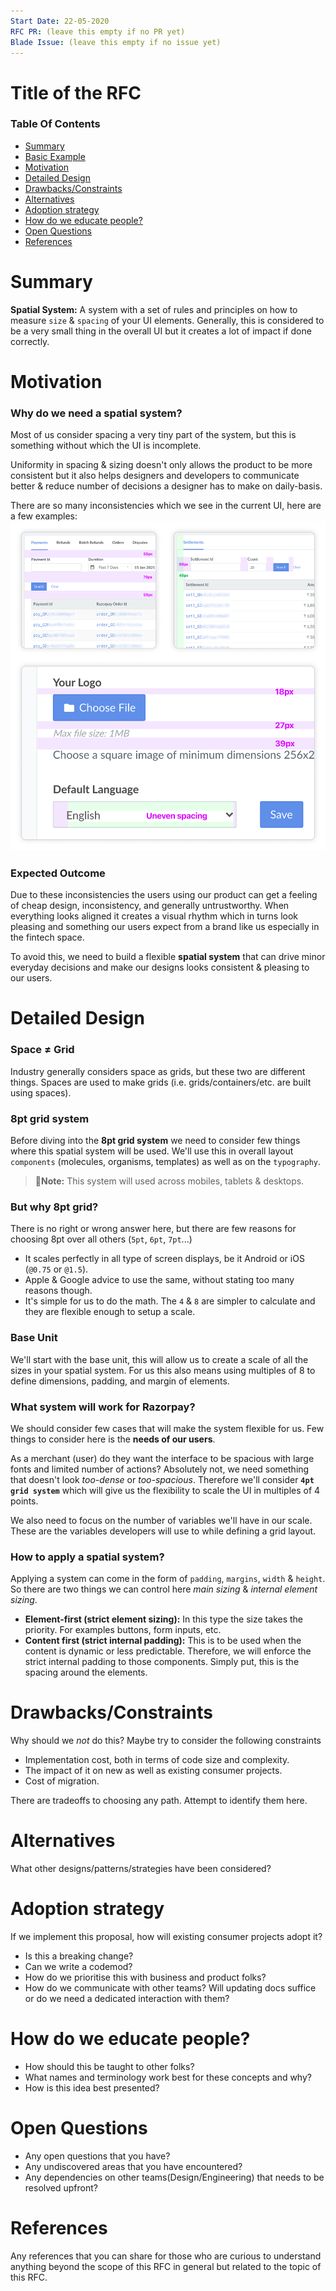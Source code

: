 ```yaml
---
Start Date: 22-05-2020
RFC PR: (leave this empty if no PR yet)
Blade Issue: (leave this empty if no issue yet)
---
```


# Title of the RFC <!-- omit in toc -->

### Table Of Contents <!-- omit in toc -->
- [Summary](#summary)
- [Basic Example](#basic-example)
- [Motivation](#motivation)
- [Detailed Design](#detailed-design)
- [Drawbacks/Constraints](#drawbacksconstraints)
- [Alternatives](#alternatives)
- [Adoption strategy](#adoption-strategy)
- [How do we educate people?](#how-do-we-educate-people)
- [Open Questions](#open-questions)
- [References](#references)

# Summary
**Spatial System:** A system with a set of rules and principles on how to measure `size` & `spacing` of your UI elements. Generally, this is considered to be a very small thing in the overall UI but it creates a lot of impact if done correctly.

# Motivation
### **Why do we need a spatial system?**
Most of us consider spacing a very tiny part of the system, but this is something without which the UI is incomplete.

Uniformity in spacing & sizing doesn't only allows the product to be more consistent but it also helps designers and developers to communicate better & reduce number of decisions a designer has to make on daily-basis.

There are so many inconsistencies which we see in the current UI, here are a few examples:
![Inconsistent Spacing & Alignment](./images/spatial/uneven-spacing.png)

### **Expected Outcome**
Due to these inconsistencies the users using our product can get a feeling of cheap design, inconsistency, and generally untrustworthy. When everything looks aligned it creates a visual rhythm which in turns look pleasing and something our users expect from a brand like us especially in the fintech space.

To avoid this, we need to build a flexible **spatial system** that can drive minor everyday decisions and make our designs looks consistent & pleasing to our users.

# Detailed Design
### **Space ≠ Grid**
Industry generally considers space as grids, but these two are different things. Spaces are used to make grids (i.e. grids/containers/etc. are built using spaces).

### **8pt grid system**
Before diving into the **8pt grid system** we need to consider few things where this spatial system will be used. We'll use this in overall layout `components` (molecules, organisms, templates) as well as on the `typography`.

>**📝Note:** This system will used across mobiles, tablets & desktops.

### **But why 8pt grid?**
There is no right or wrong answer here, but there are few reasons for choosing 8pt over all others (`5pt`, `6pt`, `7pt`...)
- It scales perfectly in all type of screen displays, be it Android or iOS (`@0.75` or `@1.5`).
- Apple & Google advice to use the same, without stating too many reasons though.
- It's simple for us to do the math. The `4` & `8` are simpler to calculate and they are flexible enough to setup a scale.

### **Base Unit**
We'll start with the base unit, this will allow us to create a scale of all the sizes in your spatial system. For us this also means using multiples of 8 to define dimensions, padding, and margin of elements.

### **What system will work for Razorpay?**
We should consider few cases that will make the system flexible for us. Few things to consider here is the **needs of our users**.

As a merchant (user) do they want the interface to be spacious with large fonts and limited number of actions? Absolutely not, we need something that doesn't look *too-dense* or *too-spacious*. Therefore we'll consider **`4pt grid system`** which will give us the flexibility to scale the UI in multiples of 4 points.

We also need to focus on the number of variables we'll have in our scale. These are the variables developers will use to while defining a grid layout.

### **How to apply a spatial system?**
Applying a system can come in the form of `padding`, `margins`, `width` & `height`. So there are two things we can control here *main sizing* & *internal element sizing*.

- **Element-first (strict element sizing):** In this type the size takes the priority. For examples buttons, form inputs, etc.
- **Content first (strict internal padding):** This is to be used when the content is dynamic or less predictable. Therefore, we will enforce the strict internal padding to those components. Simply put, this is the spacing around the elements.

# Drawbacks/Constraints
Why should we *not* do this? Maybe try to consider the following constraints
- Implementation cost, both in terms of code size and complexity.
- The impact of it on new as well as existing consumer projects.
- Cost of migration.

There are tradeoffs to choosing any path. Attempt to identify them here.

# Alternatives
What other designs/patterns/strategies have been considered?

# Adoption strategy
If we implement this proposal, how will existing consumer projects adopt it? 
- Is this a breaking change? 
- Can we write a codemod?
- How do we prioritise this with business and product folks?
- How do we communicate with other teams? Will updating docs suffice or do we need a dedicated interaction with them?

# How do we educate people?
- How should this be taught to other folks?
- What names and terminology work best for these concepts and why? 
- How is this idea best presented?

# Open Questions
- Any open questions that you have?
- Any undiscovered areas that you have encountered?
- Any dependencies on other teams(Design/Engineering) that needs to be resolved upfront?

# References
Any references that you can share for those who are curious to understand anything beyond the scope of this RFC in general but related to the topic of this RFC.


